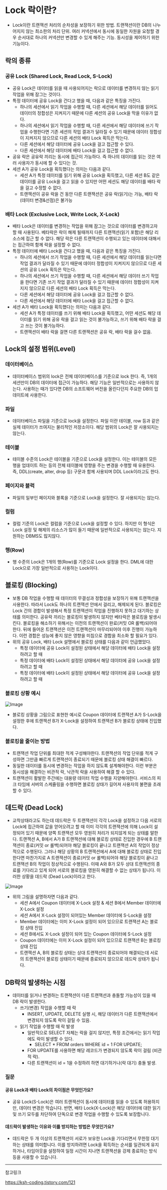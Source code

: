 # Lock 락이란?
- Lock이란 트랜잭션 처리의 순차성을 보장하기 위한 방법. 트랜잭션이란 DB의 나누어지지 않는 최소한의 처리 단위. 여러 커넥션에서 동시에 동일한 자원을 요청할 경우 순서대로 하나의 커넥션만 변경할 수 있게 해주는 기능. 동시성을 제어하기 위한 기능이다.

## 락의 종류
### 공유 Lock (Shared Lock, Read Lock, S-Lock)
- 공유 Lock은 데이터를 읽을 때 사용되어지는 락으로 데이터를 변경하지 않는 읽기 작업을 위해 잠그는 것이다. 
- 특정 데이터에 공유 Lock을 건다고 했을 때, 다음과 같은 특징을 가진다. 
    - 하나의 세션에서 읽기 작업을 수행할 때, 다른 세션에서 해당 데이터를 읽어도 데이터의 정합성은 지켜지기 때문에 다른 세션의 공유 Lock을 막을 이유가 없다.
    - 하나의 세션에서 읽기 작업을 수행할 때, 다른 세션에서 해당 데이터에 쓰기 작업을 수행한다면 기존 세션의 작업 결과가 달라질 수 있기 때문에 데이터 정합성이 지켜지지 않으므로 다른 세션의 배타 Lock 획득은 막는다.
    - 다른 세션에서 해당 데이터에 공유 Lock을 걸고 접근할 수 있다.
    - 다른 세션에서 해당 데이터에 배타 Lock을 걸고 접근할 수 없다.
- 공유 락은 공유락 끼리는 동시에 접근이 가능하다. 즉 하나의 데이터를 읽는 것은 여러 사용자가 동시에 할 수 있다는 것.
- 세션 A가 공유 Lock을 획득했다는 의미는 다음과 같다.
    - 세션 A가 특정 데이터를 읽기 위해 공유 Lock을 획득했고, 다른 세션 B도 같은 데이터를 공유 Lock을 걸고 읽을 수 있지만 어떤 세션도 해당 데이터를 배타 락을 걸고 수정할 수 없다.
    - 트랜잭션이 공유 락을 건 동안 다른 트랜잭션은 공유 락(읽기)는 가능, 배타 락(데이터 변경&선점)은 불가능
 
### 배타 Lock (Exclusive Lock, Write Lock, X-Lock)
- 배타 Lock은 데이터를 변경하는 작업을 위해 잠그는 것으로 데이터를 변경하고자 할 때 사용된다. 베타락은 락이 해제 될때까지 다른 트랜잭션(읽기 포함)은 해당 리소스에 접근 할 수 없다. 해당 락은 다른 트랜잭션이 수행되고 있는 데이터에 대해서는 접근하여 함께 락을 설정할 수 없다.
- 특정 데이터에 배타 Lock을 건다고 했을 때, 다음과 같은 특징을 가진다.
    - 하나의 세션에서 쓰기 작업을 수행할 때, 다른 세션에서 해당 데이터를 읽는다면 작업 결과가 달라질 수 있기 때문에 데이터 정합성이 지켜지지 않으므로 다른 세션의 공유 Lock 획득은 막는다.
    - 하나의 세션에서 쓰기 작업을 수행할 때, 다른 세션에서 해당 데이터 쓰기 작업을 한다면 기존 쓰기 작업 결과가 달라질 수 있기 때문에 데이터 정합성이 지켜지지 않으므로 다른 세션의 배타 Lock 획득은 막는다.
    - 다른 세션에서 해당 데이터에 공유 Lock을 걸고 접근할 수 없다.
    - 다른 세션에서 해당 데이터에 배타 Lock을 걸고 접근할 수 없다.
- 세션 A가 배타 Lock을 획득했다는 의미는 다음과 같다.
    - 세션 A가 특정 데이터를 쓰기 위해 배타 Lock을 획득했고, 어떤 세션도 해당 데이터를 읽기 위해 공유 락을 걸고 읽는 것이 불가능하고, 쓰기 위해 배타 락을 걸고 쓰는 것이 불가능하다.
    - 트랜잭션이 배타 락을 걸면 다른 트랜잭션은 공유 락, 배타 락을 걸수 없음. 
 
## Lock의 설정 범위(Level)

### 데이터베이스
- 데이터베이스 범위의 lock은 전체 데이터베이스를 기준으로 lock 한다. 즉, 1개의 세션만이 DB의 데이터에 접근이 가능하다. 해당 기능은 일반적으로는 사용하지 않는다. 사용하는 때가 있다면 DB의 소프트웨어 버전을 올린다던지 주요한 DB의 업데이트에 사용한다.

### 파일
- 데이터베이스 파일을 기준으로 lock을 설정한다. 파일 이란 테이블, row 등과 같은 실제 데이터가 쓰여지는 물리적인 저장소이다. 해당 범위의 Lock은 잘 사용되지는 않는다.

### 테이블
- 테이블 수준의 Lock은 테이블을 기준으로 Lock을 설정한다. 이는 테이블의 모든 행을 업데이트 하는 등의 전체 테이블에 영향을 주는 변경을 수행할 때 유용한다. 즉, DDL(create, alter, drop 등) 구문과 함께 사용되며 DDL Lock이라고도 한다.

### 페이지와 블럭
- 파일의 일부인 페이지와 블록을 기준으로 Lock을 설정한다. 잘 사용되지는 않는다.

### 컬럼
- 컬럼 기준의 Lock은 컬럼을 기준으로 Lock을 설정할 수 있다. 하지만 이 형식은 Lock 설정 및 해제의 리소스가 많이 들기 때문에 일반적으로 사용되지는 않는다. 지원하는 DBMS도 많지않다.

### 행(Row)
- 행 수준의 Lock은 1개의 행(Row)를 기준으로 Lock 설정을 한다. DML에 대한 Lock으로 가장 일반적으로 사용하는 Lock이다.


## 블로킹 (Blocking)
- 보통 DB 작업을 수행할 때 데이터의 무결성과 정합성을 보장하기 위해 트랜잭션을 사용한다. 따라서 Lock도 하나의 트랜잭션 안에서 걸리고, 해제되게 된다. 블로킹은 Lock 간의 경합이 발생해서 특정 트랜잭션이 작업을 진행하지 못하고 대기하는 상태를 의미한다. 공유락 끼리는 블로킹이 발생하지 않지만 베타락은 블로킹을 발생시킨다. 블로킹을 해소하기 위해서는 이전의 트랜잭션이 완료(커밋 OR 롤백)되어야 한다. 뒤에 들어온 트랜잭션은 이전 트랜잭션이 마무리되어야 이후 진행이 가능하다. 이런 경합은 성능에 좋지 않은 영향을 미침으로 경합을 최소화 할 필요가 있다.
- 위의 공유 Lock, 배타 Lock 설명에서 블로킹 상태를 다음과 같이 언급했었다.
    - 특정 데이터에 공유 Lock이 설정된 상태에서 해당 데이터에 배타 Lock을 설정하려고 할 때
    - 특정 데이터에 배타 Lock이 설정된 상태에서 해당 데이터에 공유 Lock을 설정하려고 할 때
    - 특정 데이터에 배타 Lock이 설정된 상태에서 해당 데이터에 공유 Lock을 설정하려고 할 때

### 블로킹 상황 예시
![Image](https://github.com/user-attachments/assets/d0bff264-f27d-4e45-8488-cdb57d2cf65d)
- 블로킹 상황을 그림으로 표현한 예시로 Coupon 데이터에 트랜잭션 A가 S-Lock을 설정한 후에 트랜잭션 B가 X-Lock을 설정하여 트랜잭션 B가 블로킹 상태에 진입했다.

### 블로킹을 줄이는 방법
- 트랜잭션 작업 단위를 최대한 적게 구성해야한다. 트랜잭션의 작업 단위를 적게 구성하면 그만큼 빠르게 트랜잭션이 종료되기 때문에 블로킹 상태 해결이 빠르다.
- 동일한 데이터를 동시에 변경하는 작업을 하지 않도록 설계해야한다. 이런 부분은 동시성을 해결하는 비관적 락, 낙관적 락을 사용하여 해결 할 수 있다.
- 트랜잭션이 활발한 주간에는 대용량 데이터 작업 수행을 지양해야한다. 서비스의 피크 타임에 서버의 스케쥴링을 수행하면 블로킹 상태가 길어져 사용자의 불편을 초래할 수 있다.

## 데드락 (Dead Lock)
- 교착상태라고도 하는데 데드락은 두 트랜잭션이 각각 Lock을 설정하고 다음 서로의 Lock에 접근하여 값을 얻어오려고 할 때 이미 각각의 트랜잭션에 의해 Lock이 설정되어 있기 때문에 양쪽 트랜잭션 모두 영원히 처리가 되지않게 되는 상태를 말한다. 트랜잭션 A, B에서 A가 B 트랜잭션에 대해 블로킹 상태로 진입한 경우에 B 트랜잭션이 종료(커밋 or 롤백)되어야 해당 블로킹이 끝나고 트랜잭션 A의 작업이 정상적으로 수행된다. 그러나 해당 상황의 B 트랜잭션에서 A에 대해 블로킹 상태로 진입한다면 마찬가지로 A 트랜잭션이 종료(커밋 or 롤백)되어야 해당 블로킹이 끝나고 트랜잭션 B의 작업이 정상적으로 수행된다. 이때 A와 B가 모두 상대 트랜잭션의 종료를 기다리고 있게 되어 서로의 블로킹을 영원히 해결할 수 없는 상태가 됩니다. 이러한  상황을 데드락 (Dead Lock)이라고 한다.

![Image](https://github.com/user-attachments/assets/71a87ce0-c5de-4aba-ab00-00a4d24ce44d)

- 위의 그림을 설명하자면 다음과 같다.
    - 세션 A에서 Coupon 데이터에 X-Lock 설정 & 세션 B에서 Member 데이터에 X-Lock 설정
    - 세션 A에서 X-Lock 설정이 되어있는 Member 데이터에 S-Lock을 설정
    - Member 데이터에는 이미 X-Lock 설정이 되어 있으므로 트랜잭션 A는 블로킹 상태 진입
    - 세션 B에서도 X-Lock 설정이 되어 있는 Coupon 데이터에 S-Lock 설정
    - Coupon 데이터에는 이미 X-Lock 설정이 되어 있으므로 트랜잭션 B는 블로킹 상태 진입
    - 트랜잭션 A, B의 블로킹 상태는 상대 트랜잭션이 종료되어야 해결되는데 서로의 트랜잭션이 블로킹 상태이기 때문에 종료되지 않으므로 데드락 상태가 됩니다.
 
## DB락의 발생하는 시점
- 데이터를 읽거나 변경하는 트랜잭션이 다른 트랜잭션과 충돌할 가능성이 있을 때 DB 락이 발생한다.
    -  쓰기(변경) 작업을 수행할 때 락 
        - INSERT, UPDATE, DELETE 실행 시, 해당 데이터가 다른 트랜잭션에서 변경되지 않도록 락이 걸릴 수 있음.
    - 읽기 작업을 수행할 때 락 발생
        - 일반적으로 SELECT 자체는 락을 걸지 않지만, 특정 조건에서는 읽기 작업에도 락이 발생할 수 있다.
            - SELECT * FROM orders WHERE id = 1 FOR UPDATE;
        - FOR UPDATE를 사용하면 해당 레코드가 변경되지 않도록 락이 걸림 (비관적 락).
        - 다른 트랜잭션이 id = 1을 수정하려 하면 대기하거나(락 대기) 충돌 발생.

### 질문
#### 공유 Lock과 배타 Lock의 차이점은 무엇인가요?
- 공유 Lock(S-Lock)은 여러 트랜잭션이 동시에 데이터를 읽을 수 있도록 허용하지만, 데이터 변경은 막습니다. 반면, 배타 Lock(X-Lock)은 해당 데이터에 대한 읽기 및 쓰기 모두를 차단하여 단독으로 변경 작업을 수행할 수 있도록 보장합니다.

#### 데드락이 발생하는 이유와 이를 방지하는 방법은 무엇인가요?
- 데드락은 두 개 이상의 트랜잭션이 서로가 보유한 Lock을 기다리면서 무한정 대기하는 상태를 의미합니다. 이를 방지하려면 Lock을 획득하는 순서를 일관되게 유지하거나, 타임아웃을 설정하여 일정 시간이 지나면 트랜잭션을 강제 종료하는 방식 등을 사용할 수 있습니다.

----
참고링크 

https://ksh-coding.tistory.com/121

